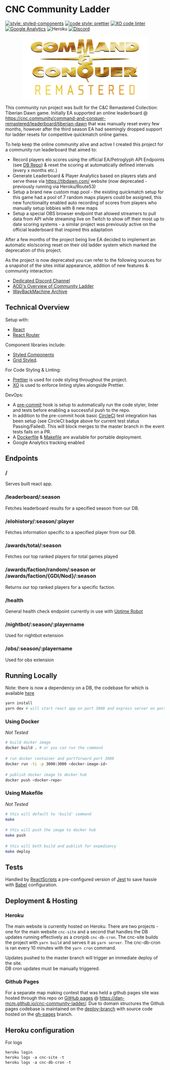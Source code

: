 # CNC Community Ladder

[![style: styled-components](https://img.shields.io/badge/components-%F0%9F%92%85%20styled_components-orange.svg?ff69b4)](https://www.styled-components.com/)
[![code style: prettier](https://img.shields.io/badge/style-prettier-ff69b4.svg)](https://github.com/prettier/prettier)
[![XO code linter](https://img.shields.io/badge/linter-XO-5ed9c7.svg)](https://github.com/xojs/xo)
[![Google Analytics](https://img.shields.io/badge/monitoring-📈_Google_Analytics-blue.svg)](https://analytics.google.com/analytics/web/)
![Heroku](https://heroku-badge.herokuapp.com/?app=heroku-badge)
[![Discord](https://img.shields.io/discord/784235637715894293?color=purple&label=discord)](https://discord.gg/pgBSxgmkHr)

<p align="center">
  <img width= "400" height="200" src="src/images/cnc_remastered.png"/>
</p>


This community run project was built for the C&C Remastered Collection: Tiberian Dawn game. Initially EA supported an online leaderboard @ https://cnc.community/command-and-conquer-remastered/leaderboard/tiberian-dawn that was manually reset every few months, however after the third season EA had seemingly dropped support for ladder resets for competitive quickmatch online games.

To help keep the online community alive and active I created this project for a community run leaderboard that aimed to:
* Record players elo scores using the official EA/Petroglyph API Endpoints (see [DB Repo](https://github.com/dan-mcm/cnc-db)) & reset the scoring at automatically defined intervals (every x months etc.)
* Generate Leaderboard & Player Analytics based on players stats and serve these via https://tibdawn.com/ website (now deprecated - previously running via Heroku/Route53)
* Setup a brand new custom map pool - the existing quickmatch setup for this game had a pool of 7 random maps players could be assigned, this new functionality enabled auto recording of scores from players who manually setup lobbies with 8 new maps
* Setup a special OBS browser endpoint that allowed streamers to pull data from API while streaming live on Twitch to show off their most up to date scoring systems - a similar project was previously active on the official leaderboard that inspired this adaptation

After a few months of the project being live EA decided to implement an automatic elo/scoring reset on their old ladder system which marked the deprecation of this project.

As the project is now deprecated you can refer to the following sources for a snapshot of the sites initial appearance, addition of new features & community interaction:

* [Dedicated Discord Channel](https://discord.gg/pgBSxgmkHr)
* [AOD's Overview of Community Ladder](https://www.youtube.com/watch?v=60UBTykG7UE)
* [WayBackMachine Archive](https://web.archive.org/web/20210202065149/https://tibdawn.com/)


## Technical Overview

Setup with:
* [React](https://reactjs.org/)
* [React Router](https://github.com/ReactTraining/react-router)

Component libraries include:
* [Styled Components](https://www.styled-components.com/)
* [Grid Styled](http://jxnblk.com/grid-styled/).

For Code Styling & Linting:
* [Prettier](https://github.com/prettier/prettier) is used for code styling throughout the project.
* [XO](https://github.com/xojs/xo) is used to enforce linting styles alongside Prettier.

DevOps:
* A [pre-commit](https://www.npmjs.com/package/pre-commit) hook is setup to automatically run the code styler, linter and tests before enabling a successful push to the repo.
* In addition to the pre-commit hook basic [CircleCI](https://circleci.com/) test integration has been setup (see CircleCI badge above for current test status Passing/Failed). This will block merges to the master branch in the event tests fails on a PR.
* A [Dockerfile](./Dockerfile) & [Makefile](./Makefile) are available for portable deployment.
* Google Analytics tracking enabled

## Endpoints

### /
Serves built react app.

### /leaderboard/:season
Fetches leaderboard results for a specified season from our DB.

### /elohistory/:season/:player
Fetches information specific to a specified player from our DB.

### /awards/total/:season
Fetches our top ranked players for total games played

### /awards/faction/random/:season or /awards/faction/{GDI/Nod}/:season
Returns our top ranked players for a specific faction.

### /health
General health check endpoint currently in use with [Uptime Robot](https://uptimerobot.com/)

### /nightbot/:season/:playername
Used for nightbot extension

### /obs/:season/:playername
Used for obs extension

## Running Locally

Note: there is now a dependency on a DB, the codebase for which is available [here](https://github.com/dan-mcm/cnc-db)

```bash
yarn install
yarn dev # will start react app on port 3000 and express server on port 5000 by default
```

### Using Docker
*Not Tested*
```bash
# build docker image
docker build . # or you can run the command

# run docker container and portforward port 3000
docker run -ti -p 3000:3000 <docker-image-id>

# publish docker image to docker hub
docker push <docker-repo>
```

### Using Makefile
*Not Tested*
```bash
# this will default to 'build' command
make

# this will push the image to docker hub
make push

# this will both build and publish for expediency
make deploy
```

## Tests

Handled by [ReactScripts](https://create-react-app.dev/docs/running-tests/) a pre-configured version of [Jest](https://jestjs.io/docs/en/getting-started) to save hassle with [Babel](https://babeljs.io/) configuration.

## Deployment & Hosting

### Heroku
The main website is currently hosted on Heroku. There are two projects - one for the main website `cnc-site` and a second that handles the DB updates running effectively as a cronjob `cnc-db-cron`.
The cnc-site builds the project with `yarn build` and serves it as `yarn server`.
The cnc-db-cron is ran every 10 minutes with the `yarn cron` command.

Updates pushed to the master branch will trigger an immediate deploy of the site.  
DB cron updates must be manually triggered.

### Github Pages
For a separate map making contest that was held a github pages site was hosted through this repo on [GitHub pages](https://pages.github.com/) @ https://dan-mcm.github.io/cnc-community-ladder/.
Due to domain structures the Github pages codebase is maintained on the [deploy-branch](https://github.com/dan-mcm/cnc-community-ladder/tree/deploy-branch) with source code hosted on the [gh-pages](https://github.com/dan-mcm/cnc-community-ladder/tree/gh-pages) branch.

## Heroku configuration

For logs

```
heroku login
heroku logs -a cnc-site -t
heroku logs -a cnc-db-cron -t
```
